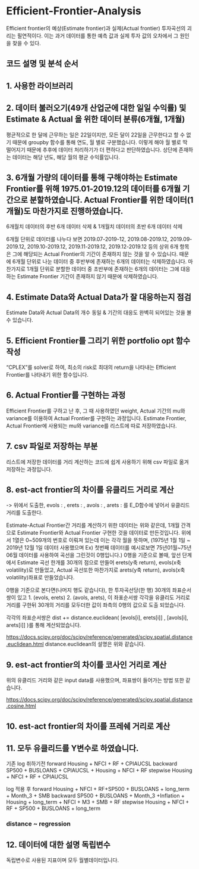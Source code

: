 # Efficient-Frontier-Analysis
Efficient frontier의 예상(Estimate frontier)과 실제(Actual frontier) 투자곡선의 괴리는 필연적이다. 이는 과거 데이터를 통한 예측 값과 실제 투자 값의 오차에서 그 원인을 찾을 수 있다.

## 코드 설명 및 분석 순서


## 1. 사용한 라이브러리

## 2. 데이터 불러오기(49개 산업군에 대한 일일 수익률) 및 Estimate & Actual 을 위한 데이터 분류(6개월, 1개월)



평균적으로 한 달에 근무하는 일은 22일이지만, 모든 달이 22일을 근무한다고 할 수 없기 때문에 groupby 함수를 통해 연도, 월 별로 구분했습니다. 이렇게 해야 월 별로 딱 떨어지기 때문에 추후에 데이터 처리하기가 더 편하다고 판단하였습니다. 상단에 존재하는 데이터는 해당 년도, 해당 월의 평균 수익률입니다.
## 3. 6개월 가량의 데이터를 통해 구해야하는 Estimate Frontier를 위해 1975.01-2019.12의 데이터를 6개월 기간으로 분할하였습니다. Actual Frontier를 위한 데이터(1개월)도 마찬가지로 진행하였습니다.
6개월치 데이터의 후반 6개 데이터 삭제 & 1개월치 데이터의 초반 6개 데이터 삭제

6개월 단위로 데이터를 나누다 보면 2019.07-2019-12, 2019.08-2019.12, 2019.09-2019.12, 2019.10-2019.12,
2019.11-2019.12, 2019.12-2019.12 등의 상위 6개 항목은 그에 해당되는 Actual Frontier의 기간이 존재하지 않는 것을 알 수 있습니다. 때문에 6개월 단위로 나눈 데이터 중 후반부에 존재하는 6개의 데이터는 삭제하였습니다. 마찬가지로 1개월 단위로 분할한 데이터 중 초반부에 존재하는 6개의 데이터는 그에 대응하는 Estimate Frontier 기간이 존재하지 않기 때문에 삭제하였습니다.

## 4. Estimate Data와 Actual Data가 잘 대응하는지 점검



Estimate Data와 Actual Data의 개수 동일 & 기간의 대응도 완벽히 되어있는 것을 볼 수 있습니다.





## 5. Efficient Frontier를 그리기 위한 portfolio opt 함수 작성


“CPLEX”를 solver로 하여, 최소의 risk로 최대의 return을 나타내는 Efficient Frontier를 나타내기 위한 함수입니다.

## 6. Actual Frontier를 구현하는 과정


Efficient Frontier를 구하고 난 후, 그 때 사용하였던 weight, Actual 기간의 mu와 variance를 이용하여 Actual Frontier를 구현하는 과정입니다. Estimate Frontier, Actual Frontier에 사용되는 mu와 variance를 리스트에 따로 저장하였습니다.





## 7. csv 파일로 저장하는 부분

리스트에 저장한 데이터를 거리 계산하는 코드에 쉽게 사용하기 위해 csv 파일로 옮겨 저장하는 과정입니다.

## 8. est-act frontier의 차이를 유클리드 거리로 계산 

-> 위에서 도출한, evols : , erets : , avols : ,  arets :  를 E_D함수에 넣어서 유클리드 거리를 도출한다.  

Estimate-Actual Frontier간 거리를 계산하기 위한 데이터는 위와 같은데,  1개월 간격으로 Estimate Frontier와 Actual Frontier 구현한 것을 데이터로 만든것입니다.
위에서 1열은 0~509개의 번호로 이뤄져 있는데 이는 각각 월을 뜻하며, (1975년 1월 1일 ~ 2019년 12월 1일 데이터 사용했으며 Ex) 첫번째 데이터를 예시로보면  75년01월~75년06월 데이터를 사용하여 곡선을 그린것이 0행입니다.) 
 0행을 기준으로 볼때, 앞선 단계에서 Estimate 곡선 한개를 30개의 점으로 만들어 erets(y축 return), evols(x축 volatility)로 만들었고, Actual 곡선또한 마찬가지로  arets(y축 return), avols(x축 volatility)좌표로 만들었습니다. 

 0행을 기준으로 본다면(나머지 행도 같습니다), 한 투자곡선당(한 행) 30개의 좌표순서쌍이 있고 1. (evols, erets) 2. (avols, arets), 이 좌표순서쌍 각각을 유클리도 거리로 거리를 구한뒤 30개의 거리를 모두더한 값이 좌측의 0행의 값으로 도출 되었습니다.

각각의 좌표순서쌍은 
dist += distance.euclidean(  [evols[i], erets[i]]    ,   [avols[i], arets[i]]  )를 통해 계산되었습니다.

https://docs.scipy.org/doc/scipy/reference/generated/scipy.spatial.distance.euclidean.html
distance.euclidean의 설명은 위와 같습니다. 

## 9.  est-act frontier의 차이를 코사인 거리로 계산

위의 유클리드 거리와 같은 input data를 사용했으며, 좌표쌍이 들어가는 방법 또한 같습니다. 

https://docs.scipy.org/doc/scipy/reference/generated/scipy.spatial.distance.cosine.html





## 10.  est-act frontier의 차이를 프레쉐 거리로 계산 


## 11. 모두 유클리드를 Y변수로 하였습니다.

기존 log 취하기전 
forward
 Housing + NFCI + RF + CPIAUCSL
backward
SP500 + BUSLOANS + CPIAUCSL + Housing + NFCI + RF
stepwise
Housing + NFCI + RF + CPIAUCSL


log 적용 후
forward
Housing + NFCI + RF+SP500 + BUSLOANS + long_term + Month_3 + SMB
backward
SP500 + BUSLOANS + Month_3 +Inflation + Housing + long_term + NFCI + M3 + SMB + RF
stepwise
Housing + NFCI + RF + SP500 + BUSLOANS + long_term


### distance ~ regression
 
## 12.  데이터에 대한 설명 독립변수 

독립변수로 사용된 지표이며 모두 월별데이터입니다.

